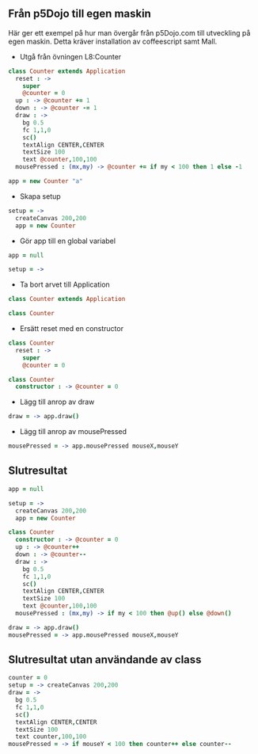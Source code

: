 ## Från p5Dojo till egen maskin

Här ger ett exempel på hur man övergår från p5Dojo.com till utveckling på egen maskin.
Detta kräver installation av coffeescript samt Mall.

* Utgå från övningen L8:Counter

```coffeescript
class Counter extends Application
  reset : ->
    super
    @counter = 0
  up : -> @counter += 1
  down : -> @counter -= 1
  draw : ->
    bg 0.5
    fc 1,1,0
    sc()
    textAlign CENTER,CENTER
    textSize 100
    text @counter,100,100
  mousePressed : (mx,my) -> @counter += if my < 100 then 1 else -1

app = new Counter "a"
```

* Skapa setup
```coffeescript
setup = ->
  createCanvas 200,200
  app = new Counter
```

* Gör app till en global variabel
```coffeescript
app = null

setup = ->
```

* Ta bort arvet till Application
```coffeescript
class Counter extends Application
```
```coffeescript
class Counter
```

* Ersätt reset med en constructor
```coffeescript
class Counter
  reset : ->
    super
    @counter = 0
```
```coffeescript
class Counter
  constructor : -> @counter = 0
```

* Lägg till anrop av draw
```coffeescript
draw = -> app.draw()
```

* Lägg till anrop av mousePressed
```coffeescript
mousePressed = -> app.mousePressed mouseX,mouseY
```

## Slutresultat

```coffeescript
app = null

setup = ->
  createCanvas 200,200
  app = new Counter

class Counter
  constructor : -> @counter = 0
  up : -> @counter++
  down : -> @counter--
  draw : ->
    bg 0.5
    fc 1,1,0
    sc()
    textAlign CENTER,CENTER
    textSize 100
    text @counter,100,100
  mousePressed : (mx,my) -> if my < 100 then @up() else @down()

draw = -> app.draw()
mousePressed = -> app.mousePressed mouseX,mouseY
```

## Slutresultat utan användande av class

```coffeescript
counter = 0
setup = -> createCanvas 200,200
draw = ->
  bg 0.5
  fc 1,1,0
  sc()
  textAlign CENTER,CENTER
  textSize 100
  text counter,100,100
mousePressed = -> if mouseY < 100 then counter++ else counter--
```